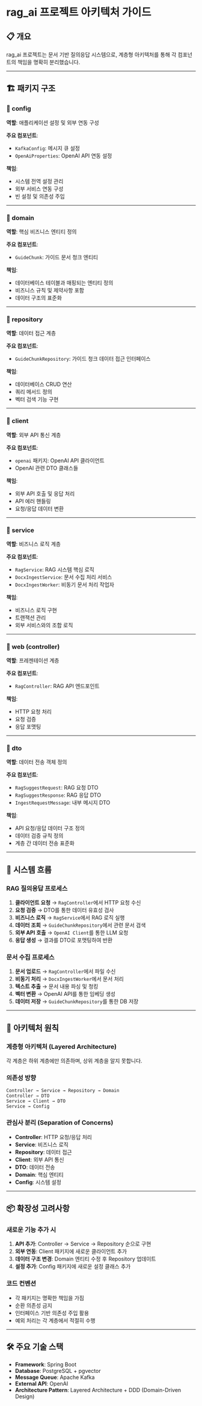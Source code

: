 # rag_ai 프로젝트 아키텍처 가이드

## 📋 개요
rag_ai 프로젝트는 문서 기반 질의응답 시스템으로, 계층형 아키텍처를 통해 각 컴포넌트의 책임을 명확히 분리했습니다.

---

## 🏗️ 패키지 구조

### 📁 config
**역할**: 애플리케이션 설정 및 외부 연동 구성

**주요 컴포넌트**:
- `KafkaConfig`: 메시지 큐 설정
- `OpenAiProperties`: OpenAI API 연동 설정

**책임**:
- 시스템 전역 설정 관리
- 외부 서비스 연동 구성
- 빈 설정 및 의존성 주입

---

### 📁 domain
**역할**: 핵심 비즈니스 엔티티 정의

**주요 컴포넌트**:
- `GuideChunk`: 가이드 문서 청크 엔티티

**책임**:
- 데이터베이스 테이블과 매핑되는 엔티티 정의
- 비즈니스 규칙 및 제약사항 포함
- 데이터 구조의 표준화

---

### 📁 repository
**역할**: 데이터 접근 계층

**주요 컴포넌트**:
- `GuideChunkRepository`: 가이드 청크 데이터 접근 인터페이스

**책임**:
- 데이터베이스 CRUD 연산
- 쿼리 메서드 정의
- 벡터 검색 기능 구현

---

### 📁 client
**역할**: 외부 API 통신 계층

**주요 컴포넌트**:
- `openai` 패키지: OpenAI API 클라이언트
- OpenAI 관련 DTO 클래스들

**책임**:
- 외부 API 호출 및 응답 처리
- API 에러 핸들링
- 요청/응답 데이터 변환

---

### 📁 service
**역할**: 비즈니스 로직 계층

**주요 컴포넌트**:
- `RagService`: RAG 시스템 핵심 로직
- `DocxIngestService`: 문서 수집 처리 서비스
- `DocxIngestWorker`: 비동기 문서 처리 작업자

**책임**:
- 비즈니스 로직 구현
- 트랜잭션 관리
- 외부 서비스와의 조합 로직

---

### 📁 web (controller)
**역할**: 프레젠테이션 계층

**주요 컴포넌트**:
- `RagController`: RAG API 엔드포인트

**책임**:
- HTTP 요청 처리
- 요청 검증
- 응답 포맷팅

---

### 📁 dto
**역할**: 데이터 전송 객체 정의

**주요 컴포넌트**:
- `RagSuggestRequest`: RAG 요청 DTO
- `RagSuggestResponse`: RAG 응답 DTO
- `IngestRequestMessage`: 내부 메시지 DTO

**책임**:
- API 요청/응답 데이터 구조 정의
- 데이터 검증 규칙 정의
- 계층 간 데이터 전송 표준화

---

## 🔄 시스템 흐름

### RAG 질의응답 프로세스
1. **클라이언트 요청** → `RagController`에서 HTTP 요청 수신
2. **요청 검증** → DTO를 통한 데이터 유효성 검사
3. **비즈니스 로직** → `RagService`에서 RAG 로직 실행
4. **데이터 조회** → `GuideChunkRepository`에서 관련 문서 검색
5. **외부 API 호출** → `OpenAI Client`를 통한 LLM 요청
6. **응답 생성** → 결과를 DTO로 포맷팅하여 반환

### 문서 수집 프로세스
1. **문서 업로드** → `RagController`에서 파일 수신
2. **비동기 처리** → `DocxIngestWorker`에서 문서 처리
3. **텍스트 추출** → 문서 내용 파싱 및 청킹
4. **벡터 변환** → OpenAI API를 통한 임베딩 생성
5. **데이터 저장** → `GuideChunkRepository`를 통한 DB 저장

---

## 🎯 아키텍처 원칙

### 계층형 아키텍처 (Layered Architecture)
각 계층은 하위 계층에만 의존하며, 상위 계층을 알지 못합니다.

### 의존성 방향
```
Controller → Service → Repository → Domain
Controller → DTO
Service → Client → DTO
Service → Config
```

### 관심사 분리 (Separation of Concerns)
- **Controller**: HTTP 요청/응답 처리
- **Service**: 비즈니스 로직
- **Repository**: 데이터 접근
- **Client**: 외부 API 통신
- **DTO**: 데이터 전송
- **Domain**: 핵심 엔티티
- **Config**: 시스템 설정

---

## 📦 확장성 고려사항

### 새로운 기능 추가 시
1. **API 추가**: Controller → Service → Repository 순으로 구현
2. **외부 연동**: Client 패키지에 새로운 클라이언트 추가
3. **데이터 구조 변경**: Domain 엔티티 수정 후 Repository 업데이트
4. **설정 추가**: Config 패키지에 새로운 설정 클래스 추가

### 코드 컨벤션
- 각 패키지는 명확한 책임을 가짐
- 순환 의존성 금지
- 인터페이스 기반 의존성 주입 활용
- 예외 처리는 각 계층에서 적절히 수행

---

## 🛠️ 주요 기술 스택
- **Framework**: Spring Boot
- **Database**: PostgreSQL + pgvector
- **Message Queue**: Apache Kafka
- **External API**: OpenAI
- **Architecture Pattern**: Layered Architecture + DDD (Domain-Driven Design)

